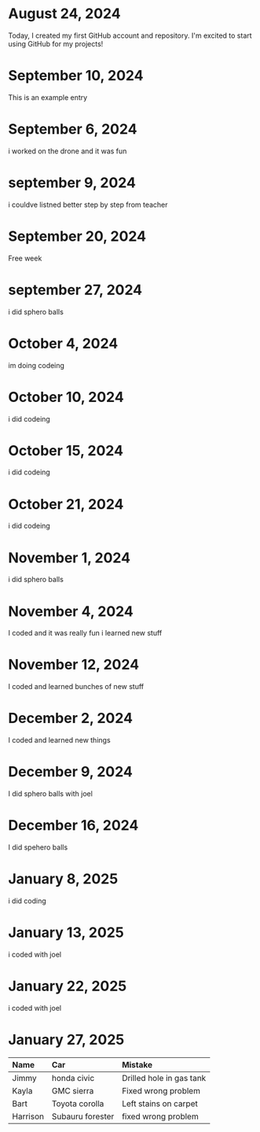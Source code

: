 # August 24, 2024
Today, I created my first GitHub account and repository. I'm excited to start using GitHub for my projects!
# September 10, 2024
This is an example entry 
# September 6, 2024
i worked on the drone and it was fun
# september 9, 2024
i couldve listned better step by step from teacher
# September 20, 2024
Free week
# september 27, 2024
i did sphero balls 
# October 4, 2024
im doing codeing
# October 10, 2024
i did codeing
# October 15, 2024
i did codeing
# October 21, 2024
i did codeing
# November 1, 2024
i did sphero balls
# November 4, 2024
I coded and it was really fun i learned new stuff
# November 12, 2024
I coded and learned bunches of new stuff
# December 2, 2024
I coded and learned new things 
# December 9, 2024 
I did sphero balls with joel
# December 16, 2024
I did spehero balls 
# January 8, 2025
i did coding
# January 13, 2025
i coded with joel
# January 22, 2025
i coded with joel
# January 27, 2025
| Name     | Car | Mistake |
| :------- | :-- | :------ |
| Jimmy    |honda civic     | Drilled hole in gas tank  |
| Kayla    |GMC sierra     |   Fixed wrong problem      |
| Bart     | Toyota corolla    |    Left stains on carpet |
| Harrison |  Subauru forester   |  fixed wrong problem  |
